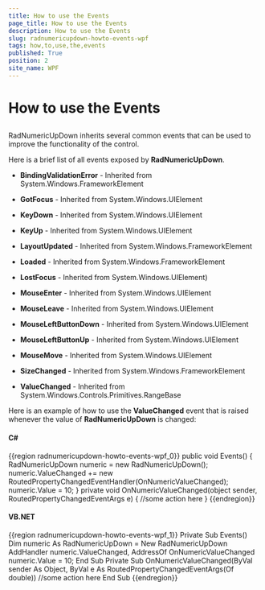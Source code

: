 ```yaml
---
title: How to use the Events
page_title: How to use the Events
description: How to use the Events
slug: radnumericupdown-howto-events-wpf
tags: how,to,use,the,events
published: True
position: 2
site_name: WPF
---
```


# How to use the Events



## 

RadNumericUpDown inherits several common events that can be used to improve the functionality of the control.

Here is a brief list of all events exposed by __RadNumericUpDown__.

* __BindingValidationError__ - Inherited from System.Windows.FrameworkElement

* __GotFocus__ - Inherited from System.Windows.UIElement

* __KeyDown__ - Inherited from System.Windows.UIElement

* __KeyUp__ - Inherited from System.Windows.UIElement 

* __LayoutUpdated__ - Inherited from System.Windows.FrameworkElement

* __Loaded__ - Inherited from System.Windows.FrameworkElement 

* __LostFocus__ - Inherited from System.Windows.UIElement)  

* __MouseEnter__ - Inherited from System.Windows.UIElement

* __MouseLeave__ - Inherited from System.Windows.UIElement

* __MouseLeftButtonDown__ - Inherited from System.Windows.UIElement

* __MouseLeftButtonUp__ - Inherited from System.Windows.UIElement

* __MouseMove__ - Inherited from System.Windows.UIElement

* __SizeChanged__ - Inherited from System.Windows.FrameworkElement

* __ValueChanged__ - Inherited from System.Windows.Controls.Primitives.RangeBase

Here is an example of how to use the __ValueChanged__ event that is raised whenever the value of __RadNumericUpDown__ is changed:

#### __C#__

{{region radnumericupdown-howto-events-wpf_0}}
	public void Events()
	        {
	            RadNumericUpDown numeric = new RadNumericUpDown();
	            numeric.ValueChanged += new RoutedPropertyChangedEventHandler<double>(OnNumericValueChanged);
	            numeric.Value = 10;
	        }
	        private void OnNumericValueChanged(object sender, RoutedPropertyChangedEventArgs<double> e)
	        {
	             //some action here
	        }
	{{endregion}}



#### __VB.NET__

{{region radnumericupdown-howto-events-wpf_1}}
	Private Sub Events()
	        Dim numeric As RadNumericUpDown = New RadNumericUpDown
	        AddHandler numeric.ValueChanged, AddressOf OnNumericValueChanged
	        numeric.Value = 10;
	    End Sub
	    Private Sub OnNumericValueChanged(ByVal sender As Object, ByVal e As RoutedPropertyChangedEventArgs(Of double))
	        //some action here
	    End Sub
	{{endregion}}




